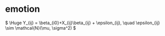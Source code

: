 # emotion
$ \Huge Y_{ij} = \beta_{i0}+X_{ij}\beta_{ij} + \epsilon_{ij}, \quad \epsilon_{ij} \sim \mathcal{N}(\mu, \sigma^2) $
